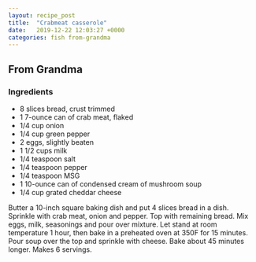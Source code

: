 ```yaml
---
layout: recipe_post
title:  "Crabmeat casserole"
date:   2019-12-22 12:03:27 +0000
categories: fish from-grandma
---
```


## From Grandma
### Ingredients
* 8 slices bread, crust trimmed
* 1 7-ounce can of crab meat, flaked
* 1/4 cup onion 
* 1/4 cup green pepper
* 2 eggs, slightly beaten
* 1 1/2 cups milk
* 1/4 teaspoon salt
* 1/4 teaspoon pepper
* 1/4 teaspoon MSG
* 1 10-ounce can of condensed cream of mushroom soup
* 1/4 cup grated cheddar cheese


Butter a 10-inch square baking dish and put 4 slices bread in a dish. Sprinkle with crab meat, onion and pepper. Top with remaining bread. Mix eggs, milk, seasonings and pour over mixture. Let stand at room temperature 1 hour, then bake in a preheated oven at 350F for 15 minutes. Pour soup over the top and sprinkle with cheese. Bake about 45 minutes longer. Makes 6 servings.
